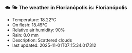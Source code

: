 ### ☁️ 🌤️  The weather in Florianópolis is: Florianópolis

- Temperature: 18.22°C
- On flesh: 18.45°C
- Relative air humidity: 90%
- Rain: 0.0 mm
- Description: Scattered clouds
- last updated: 2025-11-01T07:15:34.017312
